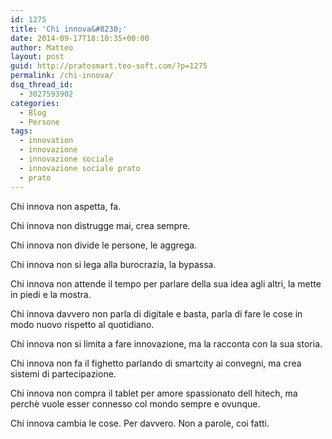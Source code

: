 ```yaml
---
id: 1275
title: 'Chi innova&#8230;'
date: 2014-09-17T18:10:35+00:00
author: Matteo
layout: post
guid: http://pratosmart.teo-soft.com/?p=1275
permalink: /chi-innova/
dsq_thread_id:
  - 3027593902
categories:
  - Blog
  - Persone
tags:
  - innovation
  - innovazione
  - innovazione sociale
  - innovazione sociale prato
  - prato
---
```

Chi innova non aspetta, fa.

Chi innova non distrugge mai, crea sempre.

Chi innova non divide le persone, le aggrega.

Chi innova non si lega alla burocrazia, la bypassa.

Chi innova non attende il tempo per parlare della sua idea agli altri, la mette in piedi e la mostra.

Chi innova davvero non parla di digitale e basta, parla di fare le cose in modo nuovo rispetto al quotidiano.

Chi innova non si limita a fare innovazione, ma la racconta con la sua storia.

Chi innova non fa il fighetto parlando di smartcity ai convegni, ma crea sistemi di partecipazione.

Chi innova non compra il tablet per amore spassionato dell hitech, ma perchè vuole esser connesso col mondo sempre e ovunque.

Chi innova cambia le cose. Per davvero. Non a parole, coi fatti.